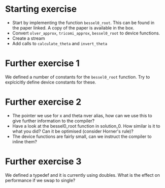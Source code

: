 # Starting exercise
* Start by implementing the function `bessel0_root`. This can be found in the
  paper linked. A copy of the paper is available in the box.
* Convert `olver_approx`, `tricomi_approx`, `bessel0_root` to device functions.
* Create a stream
* Add calls to `calculate_theta` and `invert_theta`

# Further exercise 1
We defined a number of constants for the `bessel0_root` function. Try to
explcicitly define device constants for these.

# Further exercise 2
* The pointer we use for x and theta nver alias, how can we use this to give
  further information to the compiler?
* Have a look at the bessel0_root function in solution_0. How similar is it to
  what you did? Can it be optimised (consider Horner's rule)?
* The device functions are fairly small, can we instruct the compiler to inline
  them?

# Further exercise 3
We defined a typedef and it is currently using doubles. What is the effect on
performance if we swap to single?

